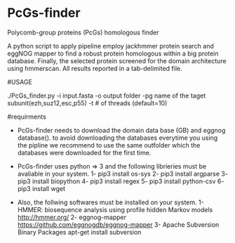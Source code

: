 # PcGs-finder
Polycomb-group proteins (PcGs) homologous finder


A python script to apply pipeline employ jackhmmer protein search and eggNOG mapper to find a robust protein homologous within a big protein database. Finally, the selected protein screened for the domain architecture using hmmerscan. All results reported in a tab-delimited file.


#USAGE

./PcGs_finder.py -i input.fasta -o output folder -pg name of the taget subunit(ezh,suz12,esc,p55) -t # of threads (default=10)

#requirments

- PcGs-finder needs to download the domain data base (GB) and eggnog database(). to avoid downloading the databases everytime you using the pipline we recommend to use the same outfolder which the databases were downloaded for the first time.

- PcGs-finder uses python => 3 and the following librieries must be avaliable in your system.
1- pip3 install os-sys
2- pip3 install argparse
3- pip3 install biopython
4- pip3 install regex
5- pip3 install python-csv
6- pip3 install wget


- Also, the follwing softwares must be installed on your system.
1- HMMER: biosequence analysis using profile hidden Markov models
http://hmmer.org/
2- eggnog-mapper
https://github.com/eggnogdb/eggnog-mapper
3- Apache Subversion Binary Packages
apt-get install subversion
